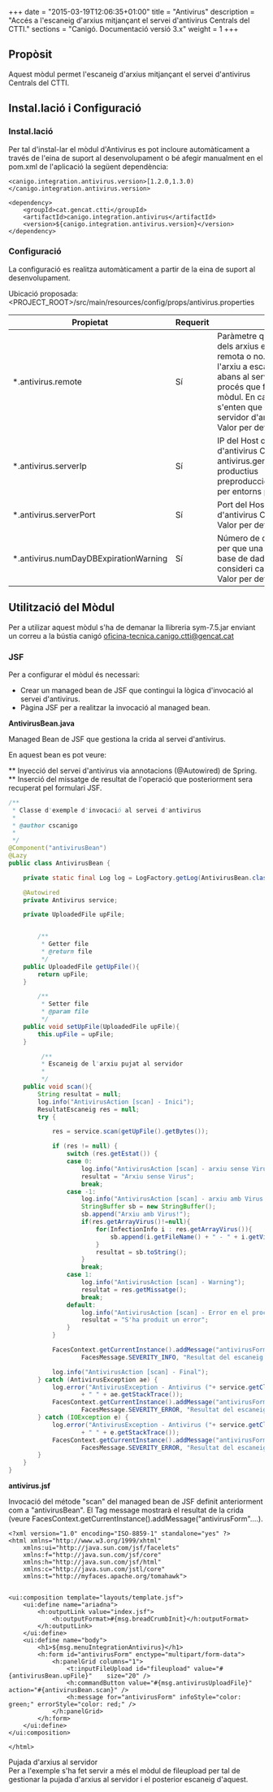 +++
date        = "2015-03-19T12:06:35+01:00"
title       = "Antivirus"
description = "Accés a l'escaneig d'arxius mitjançant el servei d'antivirus Centrals del CTTI."
sections    = "Canigó. Documentació versió 3.x"
weight      = 1
+++

## Propòsit

Aquest mòdul permet l'escaneig d'arxius mitjançant el servei d'antivirus Centrals del CTTI.

## Instal.lació i Configuració

### Instal.lació

Per tal d'instal-lar el mòdul d'Antivirus es pot incloure automàticament a través de l'eina de suport al desenvolupament o bé afegir manualment en el pom.xml de l'aplicació la següent dependència:

```
<canigo.integration.antivirus.version>[1.2.0,1.3.0)</canigo.integration.antivirus.version>

<dependency>
    <groupId>cat.gencat.ctti</groupId>
    <artifactId>canigo.integration.antivirus</artifactId>
    <version>${canigo.integration.antivirus.version}</version>
</dependency>
```

### Configuració

La configuració es realitza automàticament a partir de la eina de suport al desenvolupament.

Ubicació proposada: <PROJECT_ROOT>/src/main/resources/config/props/antivirus.properties

Propietat                              | Requerit | Descripció
-------------------------------------- | -------- | ----------
*.antivirus.remote                     | Sí       | Paràmetre que indica si l'escaneig dels arxius es realitza de forma remota o no. Si fos de forma remota l'arxiu a escanejar s'ha de pujar abans al servidor d'antivirus centrals, procés que fa automàticament el mòdul. En cas de remote a fals s'enten que l'arxiu ja es troba pujat al servidor d'antivirus centrals. <br>Valor per defecte: true
*.antivirus.serverIp                   | Sí       | IP del Host on es troba el Servidor d'antivirus Centrals.<br>  antivirus.gencat.intranet per entorns productius <br> preproduccio.antivirus.gencat.intranet per entorns preproductius i d'altres
*.antivirus.serverPort                 | Sí       | Port del Host on es troba el Servidor d'antivirus Centrals.<br> Valor per defecte: 1344
*.antivirus.numDayDBExpirationWarning  | Sí       | Número de dies que han de passar per que una definició de virus de la base de dades d'antivirus centrals es consideri caducada. <br>Valor per defecte: 15

## Utilització del Mòdul

Per a utilizar aquest mòdul s'ha de demanar la llibreria sym-7.5.jar enviant un correu a la bústia canigó <oficina-tecnica.canigo.ctti@gencat.cat>

### JSF

Per a configurar el mòdul és necessari:

* Crear un managed bean de JSF que contingui la lògica d'invocació al servei d'antivirus.
* Pàgina JSF per a realitzar la invocació al managed bean.

**AntivirusBean.java**

Managed Bean de JSF que gestiona la crida al servei d'antivirus.

En aquest bean es pot veure:

** Inyecció del servei d'antivirus via annotacions (@Autowired) de Spring.
** Inserció del missatge de resultat de l'operació que posteriorment sera recuperat pel formulari JSF.

```java
/**
 * Classe d'exemple d'invocació al servei d'antivirus
 *
 * @author cscanigo
 *
 */
@Component("antivirusBean")
@Lazy
public class AntivirusBean {

    private static final Log log = LogFactory.getLog(AntivirusBean.class);

    @Autowired
    private Antivirus service;

    private UploadedFile upFile;


        /**
         * Getter file
         * @return file
         */
    public UploadedFile getUpFile(){
        return upFile;
    }

        /**
         * Setter file
         * @param file
         */
    public void setUpFile(UploadedFile upFile){
        this.upFile = upFile;
    }

         /**
         * Escaneig de l'arxiu pujat al servidor
         *
         */
    public void scan(){
        String resultat = null;
        log.info("AntivirusAction [scan] - Inici");
        ResultatEscaneig res = null;
        try {

            res = service.scan(getUpFile().getBytes());

            if (res != null) {
                switch (res.getEstat()) {
                case 0:
                    log.info("AntivirusAction [scan] - arxiu sense Virus");
                    resultat = "Arxiu sense Virus";
                    break;
                case -1:
                    log.info("AntivirusAction [scan] - arxiu amb Virus!");
                    StringBuffer sb = new StringBuffer();
                    sb.append("Arxiu amb Virus!");
                    if(res.getArrayVirus()!=null){
                        for(InfectionInfo i : res.getArrayVirus()){
                            sb.append(i.getFileName() + " - " + i.getViolationName() + "; ");
                        }
                        resultat = sb.toString();
                    }
                    break;
                case 1:
                    log.info("AntivirusAction [scan] - Warning");
                    resultat = res.getMissatge();
                    break;
                default:
                    log.info("AntivirusAction [scan] - Error en el procés d'escaneig");
                    resultat = "S'ha produit un error";
                }
            }

            FacesContext.getCurrentInstance().addMessage("antivirusForm", new FacesMessage(
                    FacesMessage.SEVERITY_INFO, "Resultat del escaneig: " + resultat, null));

            log.info("AntivirusAction [scan] - Final");
        } catch (AntivirusException ae) {
            log.error("AntivirusException - Antivirus ("+ service.getClass()+"): " + service
                    + " " + ae.getStackTrace());
            FacesContext.getCurrentInstance().addMessage("antivirusForm", new FacesMessage(
                    FacesMessage.SEVERITY_ERROR, "Resultat del escaneig: " + ae.getMessage(), null));
        } catch (IOException e) {
            log.error("AntivirusException - Antivirus ("+ service.getClass()+"): " + service
                    + " " + e.getStackTrace());
            FacesContext.getCurrentInstance().addMessage("antivirusForm", new FacesMessage(
                    FacesMessage.SEVERITY_ERROR, "Resultat del escaneig: " + e.getMessage(), null));
        }
    }
}
```

**antivirus.jsf**

Invocació del métode "scan" del managed bean de JSF definit anteriorment com a "antivirusBean". El Tag message mostrarà el resultat de la crida (veure FacesContext.getCurrentInstance().addMessage("antivirusForm"....).

```
<?xml version="1.0" encoding="ISO-8859-1" standalone="yes" ?>
<html xmlns="http://www.w3.org/1999/xhtml"
    xmlns:ui="http://java.sun.com/jsf/facelets"
    xmlns:f="http://java.sun.com/jsf/core"
    xmlns:h="http://java.sun.com/jsf/html"
    xmlns:c="http://java.sun.com/jstl/core"
    xmlns:t="http://myfaces.apache.org/tomahawk">


<ui:composition template="layouts/template.jsf">
    <ui:define name="ariadna">
        <h:outputLink value="index.jsf">
            <h:outputFormat>#{msg.breadCrumbInit}</h:outputFormat>
        </h:outputLink>
    </ui:define>
    <ui:define name="body">
        <h1>${msg.menuIntegrationAntivirus}</h1>
        <h:form id="antivirusForm" enctype="multipart/form-data">
            <h:panelGrid columns="1">
                <t:inputFileUpload id="fileupload" value="#{antivirusBean.upFile}"    size="20" />
                <h:commandButton value="#{msg.antivirusUploadFile}" action="#{antivirusBean.scan}" />
                <h:message for="antivirusForm" infoStyle="color: green;" errorStyle="color: red;" />
            </h:panelGrid>
        </h:form>
    </ui:define>
</ui:composition>

</html>
```
<div class="message warning">
Pujada d'arxius al servidor<br>
Per a l'exemple s'ha fet servir a més el mòdul de fileupload per tal de gestionar la pujada d'arxius al servidor i el posterior escaneig d'aquest.
</div>
